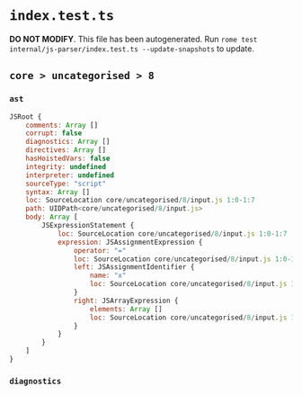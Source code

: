 # `index.test.ts`

**DO NOT MODIFY**. This file has been autogenerated. Run `rome test internal/js-parser/index.test.ts --update-snapshots` to update.

## `core > uncategorised > 8`

### `ast`

```javascript
JSRoot {
	comments: Array []
	corrupt: false
	diagnostics: Array []
	directives: Array []
	hasHoistedVars: false
	integrity: undefined
	interpreter: undefined
	sourceType: "script"
	syntax: Array []
	loc: SourceLocation core/uncategorised/8/input.js 1:0-1:7
	path: UIDPath<core/uncategorised/8/input.js>
	body: Array [
		JSExpressionStatement {
			loc: SourceLocation core/uncategorised/8/input.js 1:0-1:7
			expression: JSAssignmentExpression {
				operator: "="
				loc: SourceLocation core/uncategorised/8/input.js 1:0-1:7
				left: JSAssignmentIdentifier {
					name: "x"
					loc: SourceLocation core/uncategorised/8/input.js 1:0-1:1 (x)
				}
				right: JSArrayExpression {
					elements: Array []
					loc: SourceLocation core/uncategorised/8/input.js 1:4-1:7
				}
			}
		}
	]
}
```

### `diagnostics`

```

```
